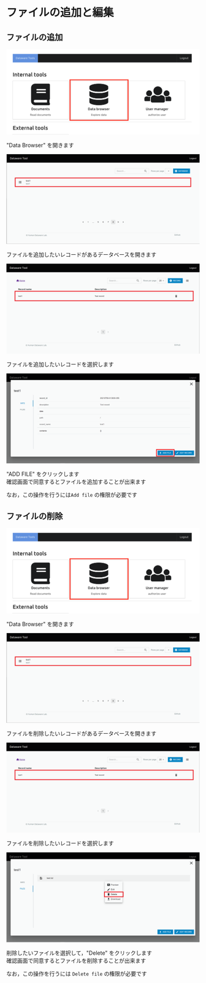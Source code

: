 # ファイルの追加と編集

## ファイルの追加

![](<../.gitbook/assets/スクリーンショット 2021-07-01 19.19.54.png>)

"Data Browser" を開きます

![](../.gitbook/assets/Add-record-click-database.png)

ファイルを追加したいレコードがあるデータベースを開きます

![](<../.gitbook/assets/Edit-record-click-record (1).png>)

ファイルを追加したいレコードを選択します

![](../.gitbook/assets/Edit-record-start-adding-file.png)

"ADD FILE" をクリックします\
確認画面で同意するとファイルを追加することが出来ます

なお，この操作を行うには`Add file` の権限が必要です

## ファイルの削除

![](<../.gitbook/assets/スクリーンショット 2021-07-01 19.19.54.png>)

"Data Browser" を開きます

![](../.gitbook/assets/Add-record-click-database.png)

ファイルを削除したいレコードがあるデータベースを開きます

![](<../.gitbook/assets/Edit-record-click-record (1).png>)

ファイルを削除したいレコードを選択します

![](../.gitbook/assets/Delete-file-delete-file.png)

削除したいファイルを選択して，"Delete" をクリックします\
確認画面で同意するとファイルを削除することが出来ます

なお，この操作を行うには `Delete file` の権限が必要です
